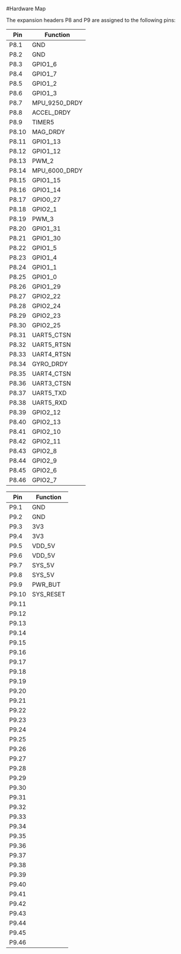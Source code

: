#Hardware Map

The expansion headers P8 and P9 are assigned to the following pins:

| **Pin** | **Function** |
|---------|--------------|
| P8.1 | GND |
| P8.2 |GND	|
| P8.3 | GPIO1_6 |
| P8.4 | GPIO1_7 |
| P8.5 | GPIO1_2|
| P8.6 | GPIO1_3 |
| P8.7 |MPU_9250_DRDY		 |
| P8.8 |ACCEL_DRDY			 |
| P8.9 | TIMER5 |
| P8.10 | MAG_DRDY |
| P8.11 |GPIO1_13 |
| P8.12 | GPIO1_12 |
| P8.13 | PWM_2 |
| P8.14 | MPU_6000_DRDY|
| P8.15 | GPIO1_15 |
| P8.16 | GPIO1_14 |
| P8.17 | GPIO0_27 |
| P8.18 | GPIO2_1 |
| P8.19 | PWM_3 |
| P8.20 | GPIO1_31 |
| P8.21 | GPIO1_30 |
| P8.22 | GPIO1_5 |
| P8.23 | GPIO1_4 |
| P8.24 | GPIO1_1 |
| P8.25 | GPIO1_0 |
| P8.26 | GPIO1_29 |
| P8.27 | GPIO2_22 |
| P8.28 | GPIO2_24 |
| P8.29 | GPIO2_23 |
| P8.30 | GPIO2_25 |
| P8.31 | UART5_CTSN |
| P8.32 | UART5_RTSN |
| P8.33 | UART4_RTSN |
| P8.34 | GYRO_DRDY |
| P8.35 | UART4_CTSN |
| P8.36 | UART3_CTSN |
| P8.37 | UART5_TXD|
| P8.38 | UART5_RXD|
| P8.39 | GPIO2_12 |
| P8.40 | GPIO2_13 |
| P8.41 | GPIO2_10 |
| P8.42 | GPIO2_11 |
| P8.43 | GPIO2_8 |
| P8.44 | GPIO2_9 |
| P8.45 | GPIO2_6 |
| P8.46 | GPIO2_7 |

| **Pin** | **Function** |
|---------|--------------|
| P9.1 | GND|
| P9.2 | GND|
| P9.3 | 3V3|
| P9.4 | 3V3|
| P9.5 | VDD_5V|
| P9.6 | VDD_5V|
| P9.7 | SYS_5V|
| P9.8 | SYS_5V|
| P9.9 | PWR_BUT|
| P9.10 | SYS_RESET|
| P9.11 | |
| P9.12 | |
| P9.13 | |
| P9.14 | |
| P9.15 | |
| P9.16 | |
| P9.17 | |
| P9.18 | |
| P9.19 | |
| P9.20 | |
| P9.21 | |
| P9.22 | |
| P9.23 | |
| P9.24 | |
| P9.25 | |
| P9.26 | |
| P9.27 | |
| P9.28 | |
| P9.29 | |
| P9.30 | |
| P9.31 | |
| P9.32 | |
| P9.33 | |
| P9.34 | |
| P9.35 | |
| P9.36 | |
| P9.37 | |
| P9.38 | |
| P9.39 | |
| P9.40 | |
| P9.41 | |
| P9.42 | |
| P9.43 | |
| P9.44 | |
| P9.45 | |
| P9.46 | |
